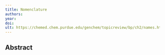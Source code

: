 ```yaml
---
title: Nomenclature
authors: 
year: 
doi: 
ult: https://chemed.chem.purdue.edu/genchem/topicreview/bp/ch2/names.html
---
```

## Abstract

